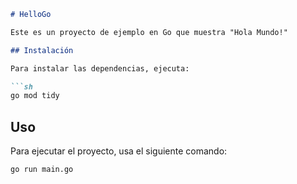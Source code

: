 ```markdown
# HelloGo

Este es un proyecto de ejemplo en Go que muestra "Hola Mundo!"

## Instalación

Para instalar las dependencias, ejecuta:

```sh
go mod tidy
```

## Uso

Para ejecutar el proyecto, usa el siguiente comando:

```sh
go run main.go
```
